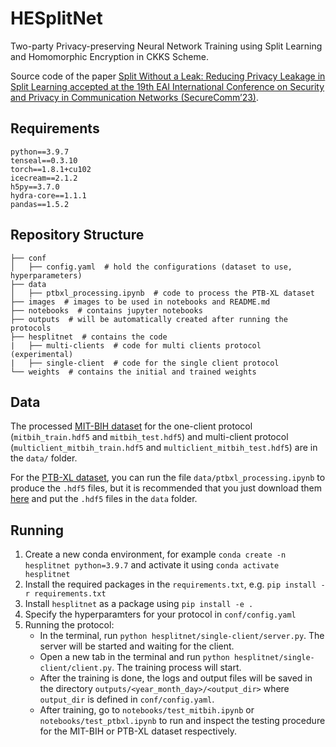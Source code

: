 # HESplitNet
Two-party Privacy-preserving Neural Network Training using Split Learning and Homomorphic Encryption in CKKS Scheme.

Source code of the paper [Split Without a Leak: Reducing Privacy Leakage in Split Learning accepted at the 19th EAI International Conference on Security and Privacy in Communication Networks (SecureComm’23)](https://arxiv.org/abs/2308.15783).

## Requirements

`python==3.9.7`  
`tenseal==0.3.10`  
`torch==1.8.1+cu102`  
`icecream==2.1.2`  
`h5py==3.7.0`  
`hydra-core==1.1.1`  
`pandas==1.5.2`

<!-- ## Protocol
![protocol](./images/protocol.png) -->

## Repository Structure

```
├── conf
│   ├── config.yaml  # hold the configurations (dataset to use, hyperparameters)
├── data
│   ├── ptbxl_processing.ipynb  # code to process the PTB-XL dataset
├── images  # images to be used in notebooks and README.md
├── notebooks  # contains jupyter notebooks
├── outputs  # will be automatically created after running the protocols
├── hesplitnet  # contains the code
|   ├── multi-clients  # code for multi clients protocol (experimental)
|   ├── single-client  # code for the single client protocol
└── weights  # contains the initial and trained weights
```

## Data

The processed [MIT-BIH dataset](https://physionet.org/content/mitdb/1.0.0/) for the one-client protocol (`mitbih_train.hdf5` and `mitbih_test.hdf5`) and multi-client protocol (`multiclient_mitbih_train.hdf5` and `multiclient_mitbih_test.hdf5`) are in the `data/` folder.

For the [PTB-XL dataset](https://physionet.org/content/ptb-xl/1.0.0/), you can run the file `data/ptbxl_processing.ipynb` to produce the `.hdf5` files, but it is recommended that you just download them [here](https://zenodo.org/record/7006692) and put the `.hdf5` files in the `data` folder.

## Running

1. Create a new conda environment, for example `conda create -n hesplitnet python=3.9.7` and activate it using `conda activate hesplitnet`
2. Install the required packages in the `requirements.txt`, e.g. `pip install -r requirements.txt`
3. Install `hesplitnet` as a package using `pip install -e .`
4. Specify the hyperparamters for your protocol in `conf/config.yaml`
5. Running the protocol:
   - In the terminal, run `python hesplitnet/single-client/server.py`. The server will be started and waiting for the client.
   - Open a new tab in the terminal and run `python hesplitnet/single-client/client.py`. The training process will start.
   - After the training is done, the logs and output files will be saved in the directory `outputs/<year_month_day>/<output_dir>` where `output_dir` is defined in `conf/config.yaml`.
   - After training, go to `notebooks/test_mitbih.ipynb` or `notebooks/test_ptbxl.ipynb` to run and inspect the testing procedure for the MIT-BIH or PTB-XL dataset respectively.
